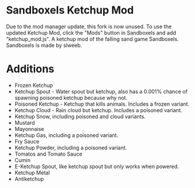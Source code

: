 # Sandboxels Ketchup Mod
Due to the mod manager update, this fork is now unused. To use the updated Ketchup Mod, click the "Mods" button in Sandboxels and add "ketchup_mod.js".
A ketchup mod of the falling sand game Sandboxels. Sandboxels is made by slweeb.

# Additions
* Frozen Ketchup
* Ketchup Spout - Water spout but ketchup, also has a 0.001% chance of spawning poisoned ketchup because why not.
* Poisoned Ketchup - Ketchup that kills animals. Includes a frozen variant.
* Ketchup Cloud - Rain cloud but ketchup. Includes a poisoned variant.
* Ketchup Snow, including poisoned and cloud variants.
* Mustard
* Mayonnaise
* Ketchup Gas, including a poisoned variant.
* Fry Sauce
* Ketchup Powder, including a poisoned variant.
* Tomatos and Tomato Sauce
* Cumin
* E-Ketchup Spout, like ketchup spout but only works when powered.
* Ketchup Metal
* Antiketchup
